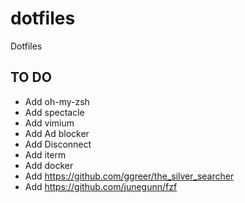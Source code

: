 # dotfiles
Dotfiles

## TO DO 

- Add oh-my-zsh
- Add spectacle
- Add vimium
- Add Ad blocker
- Add Disconnect
- Add iterm
- Add docker
- Add https://github.com/ggreer/the_silver_searcher
- Add https://github.com/junegunn/fzf
